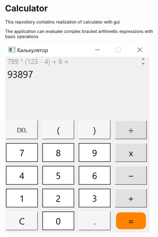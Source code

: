 # Calculator
This repository contatins realization of calculator  with gui

The application can evaluate complex bracket arithmetic expressions with basic operations

![Alt text](https://github.com/Dima-Gri/Calculator/blob/main/ScreenShot/application's%20screen.png)
